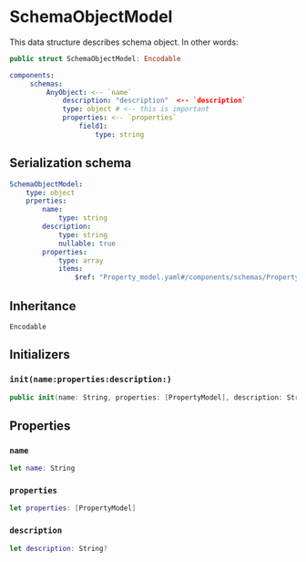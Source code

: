 # SchemaObjectModel

This data structure describes schema object.
In other words:​

``` swift
public struct SchemaObjectModel: Encodable
```

``` YAML
components:
     schemas:
         AnyObject: <-- `name`
             description: "description"  <-- `description`
             type: object # <-- this is important
             properties: <-- `properties`
                 field1:
                     type: string
```

## Serialization schema

``` YAML
SchemaObjectModel:
    type: object
    prperties:
        name:
            type: string
        description:
            type: string
            nullable: true
        properties:
            type: array
            items:
                $ref: "Property_model.yaml#/components/schemas/PropertyModel"
```

## Inheritance

`Encodable`

## Initializers

### `init(name:properties:description:)`

``` swift
public init(name: String, properties: [PropertyModel], description: String?)
```

## Properties

### `name`

``` swift
let name: String
```

### `properties`

``` swift
let properties: [PropertyModel]
```

### `description`

``` swift
let description: String?
```
